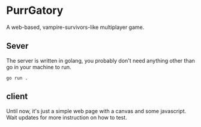 # PurrGatory
A web-based, vampire-survivors-like multiplayer game.

## Sever
The server is written in golang, you probably don't need anything other than go in your machine to run.

```
go run .
```

## client
Until now, it's just a simple web page with a canvas and some javascript.
Wait updates for more instruction on how to test.